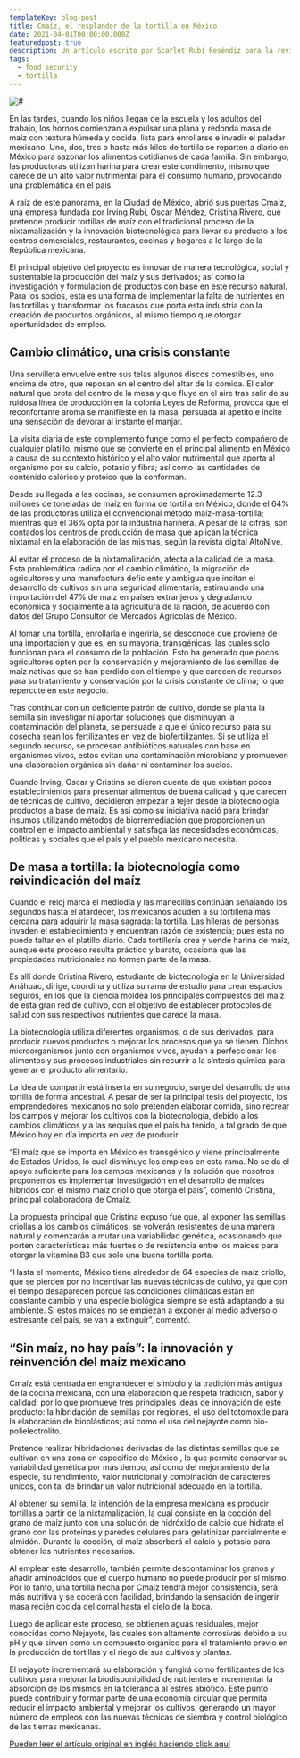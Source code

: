```yaml
---
templateKey: blog-post
title: Cmaíz, el resplandor de la tortilla en México
date: 2021-04-01T00:00:00.000Z
featuredpost: true
description: Un artículo escrito por Scarlet Rubí Reséndiz para la revista Fair Planet, narrando los orígenes de Cmaiz y la misión de una empresa para mejorar la tortilla mexicana.
tags:
  - food security
  - tortilla
---
```


![#](../../img/article.jpg)

En las tardes, cuando los niños llegan de la escuela y los adultos del trabajo, los hornos comienzan a expulsar una plana y redonda masa de maíz con textura húmeda y cocida, lista para enrollarse e invadir el paladar mexicano. Uno, dos, tres o hasta más kilos de tortilla se reparten a diario en México para sazonar los alimentos cotidianos de cada familia. Sin embargo, las productoras utilizan harina para crear este condimento, mismo que carece de un alto valor nutrimental para el consumo humano, provocando una problemática en el país.

A raíz de este panorama, en la Ciudad de México, abrió sus puertas Cmaíz, una empresa fundada por Irving Rubí, Oscar Méndez, Cristina Rivero, que pretende producir tortillas de maíz con el tradicional proceso de la nixtamalización y la innovación biotecnológica para llevar su producto a los centros comerciales, restaurantes, cocinas y hogares a lo largo de la República mexicana.

El principal objetivo del proyecto es innovar de manera tecnológica, social y sustentable la producción del maíz y sus derivados; así como la investigación y formulación de productos con base en este recurso natural. Para los socios, esta es una forma de implementar la falta de nutrientes en las tortillas y transformar los fracasos que porta esta industria con la creación de productos orgánicos, al mismo tiempo que otorgar oportunidades de empleo.

## Cambio climático, una crisis constante

Una servilleta envuelve entre sus telas algunos discos comestibles, uno encima de otro,  que reposan en el centro del altar de la comida. El calor natural que brota del centro de la mesa y que fluye en el aire tras salir de su ruidosa línea de producción en la colonia Leyes de Reforma, provoca que el reconfortante aroma se manifieste en la masa, persuada al apetito e incite una sensación de devorar al instante el manjar.

La visita diaria de este complemento funge como el perfecto compañero de cualquier platillo, mismo que se convierte en el principal alimento en México a causa de su contexto histórico y el alto valor nutrimental que aporta al organismo por su calcio, potasio y fibra; así como las cantidades de contenido calórico y proteico que la conforman.

Desde su llegada a las cocinas, se consumen aproximadamente 12.3 millones de toneladas de maíz en forma de tortilla en México, donde el 64% de las productoras utiliza el convencional método maíz-masa-tortilla; mientras que el 36% opta por la industria harinera. A pesar de la cifras, son contados los centros de producción de masa que aplican la técnica nixtamal en la elaboración de las mismas, según la revista digital AltoNive.

Al evitar el proceso de la nixtamalización, afecta a la calidad de la masa. Esta problemática radica por el cambio climático, la migración de agricultores y una manufactura deficiente y ambigua que incitan el desarrollo de cultivos sin una seguridad alimentaria; estimulando una importación del 47% de maíz en países extranjeros y degradando económica y socialmente a la agricultura de la nación, de acuerdo con datos del Grupo Consultor de Mercados Agrícolas de México.

Al tomar una tortilla, enrollarla e ingerirla, se desconoce que proviene de una importación y que es, en su mayoría,  transgénicas, las cuales solo funcionan para el consumo de la población. Esto ha generado que pocos agricultores opten por la conservación y mejoramiento de las semillas de maíz nativas que se han perdido con el tiempo y que carecen de recursos para su tratamiento y conservación por la crisis constante de clima; lo que repercute en este negocio.

Tras continuar con un deficiente patrón de cultivo, donde se planta la semilla sin investigar ni aportar soluciones que disminuyan la contaminación del planeta, se persuade a que el único recurso para su cosecha sean los fertilizantes en vez de biofertilizantes. Si se utiliza el segundo recurso, se procesan antibióticos naturales con base en organismos vivos,  estos evitan una contaminación microbiana y promueven una elaboración orgánica sin dañar ni contaminar los suelos.

Cuando Irving, Oscar y Cristina se dieron cuenta de que existían pocos establecimientos para presentar alimentos de buena calidad y que carecen de técnicas de cultivo, decidieron empezar a tejer desde la biotecnología productos a base de maíz. Es así como su iniciativa nació para brindar insumos utilizando métodos de biorremediación que proporcionen un control en el impacto ambiental y satisfaga las necesidades económicas, políticas y sociales que el país y el pueblo mexicano necesita.

## De masa a tortilla: la biotecnología como reivindicación del maíz

Cuando el reloj marca el mediodía y las manecillas continúan señalando los segundos hasta el atardecer, los mexicanos acuden a su tortillería más cercana para adquirir la masa sagrada: la tortilla. Las hileras de personas invaden el establecimiento y encuentran razón de existencia; pues esta no puede faltar en el platillo diario. Cada tortillería crea y vende harina de maíz, aunque este proceso resulta práctico y barato, ocasiona que las propiedades nutricionales no formen parte de la masa.

Es allí donde Cristina Rivero, estudiante de biotecnología en la Universidad Anáhuac, dirige, coordina y utiliza su rama de estudio para crear espacios seguros, en los que la ciencia moldea los principales compuestos del maíz de esta gran red de cultivo, con el objetivo de establecer protocolos de salud con sus respectivos nutrientes que carece la masa.

La biotecnología utiliza diferentes organismos, o de sus derivados, para producir nuevos productos o mejorar los procesos que ya se tienen. Dichos microorganismos junto con organismos vivos, ayudan a perfeccionar los alimentos y sus procesos industriales sin recurrir a la síntesis química para generar el producto alimentario.

La idea de compartir está inserta en su negocio, surge del desarrollo de una tortilla de forma ancestral. A pesar de ser la principal tesis del proyecto, los emprendedores mexicanos no solo pretenden elaborar comida, sino recrear los campos y mejorar los cultivos con la biotecnología, debido a los cambios climáticos y a las sequías que el país ha tenido, a tal grado de que México hoy en día importa en vez de producir.

“El maíz que se importa en México es transgénico y viene principalmente de Estados Unidos, lo cual disminuye los empleos en esta rama. No se da el apoyo suficiente para los campos mexicanos y la solución que nosotros proponemos es implementar investigación en el desarrollo de maíces híbridos con el mismo maíz criollo que otorga el país”, comentó Cristina, principal colaboradora de Cmaíz.

La propuesta principal que Cristina expuso fue que, al exponer las semillas criollas a los cambios climáticos, se volverán resistentes de una manera natural y comenzarán a mutar una variabilidad genética, ocasionando que porten características más fuertes o de resistencia entre los maíces para otorgar la vitamina B3 que solo una buena tortilla porta.

“Hasta el momento, México tiene alrededor de 64 especies de maíz criollo, que se pierden por no incentivar las nuevas técnicas de cultivo, ya que con el tiempo desaparecen porque las condiciones climáticas están en constante cambio y una especie biológica siempre se está adaptando a su ambiente. Si estos maíces no se empiezan a exponer al medio adverso o estresante del país, se van a extinguir”, comentó.

## “Sin maíz, no hay país”: la innovación y reinvención del maíz mexicano

Cmaíz está centrada en engrandecer el símbolo y la tradición más antigua de la cocina mexicana, con una elaboración que respeta tradición, sabor y calidad; por lo que promueve tres principales ideas de innovación de este producto: la hibridación de semillas por regiones, el uso del totomoxtle para la elaboración de bioplásticos; así como el uso del nejayote como bio-polielectrolito.

Pretende realizar hibridaciones derivadas de las distintas semillas que se cultivan en una zona en específico de México , lo que permite conservar su variabilidad genética por más tiempo, así como del mejoramiento de la especie, su rendimiento, valor nutricional y combinación de caracteres únicos, con tal de brindar un valor nutricional adecuado en la tortilla.

Al obtener su semilla, la intención de la empresa mexicana es producir tortillas a partir de la nixtamalización, la cual consiste en la cocción del grano de maíz junto con una solución de hidróxido de calcio que hidrate el grano con las proteínas y paredes celulares para gelatinizar parcialmente el almidón. Durante la cocción, el maíz absorberá el calcio y potasio para obtener los nutrientes necesarios.

Al emplear este desarrollo, también permite descontaminar los granos y añadir aminoácidos que el cuerpo humano no puede producir por sí mismo. Por lo tanto, una tortilla hecha por Cmaíz tendrá mejor consistencia, será más nutritiva y se cocerá con facilidad, brindando la sensación de ingerir masa recién cocida del comal hasta el cielo de la boca.

Luego de aplicar este proceso, se obtienen aguas residuales, mejor conocidas como Nejayote, las cuales son altamente corrosivas debido a su pH y que sirven como un compuesto orgánico para el tratamiento previo en la producción de tortillas y el riego de sus cultivos y plantas.

El nejayote incrementará su elaboración y fungirá como fertilizantes de los cultivos para mejorar la biodisponibilidad de nutrientes e incrementar la absorción de los mismos en la tolerancia al estrés abiótico. Este punto puede contribuir y formar parte de una economía circular que permita reducir el impacto ambiental y mejorar los cultivos, generando un mayor número de empleos con las nuevas técnicas de siembra y control biológico de las tierras mexicanas.

[Pueden leer el artículo original en inglés haciendo click aquí](https://www.fairplanet.org/op-ed/cmaiz-the-shining-of-mexican-tortilla/)
